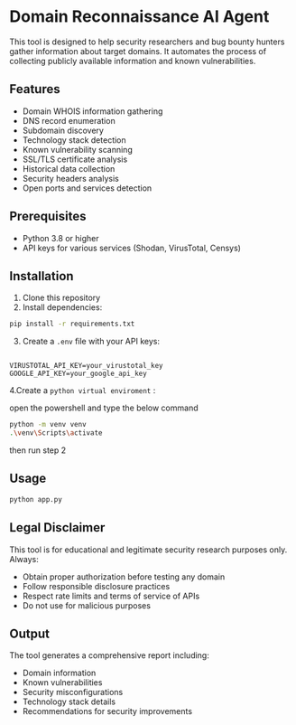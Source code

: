 # Domain Reconnaissance AI Agent

This tool is designed to help security researchers and bug bounty hunters gather information about target domains. It automates the process of collecting publicly available information and known vulnerabilities.

## Features

- Domain WHOIS information gathering
- DNS record enumeration
- Subdomain discovery
- Technology stack detection
- Known vulnerability scanning
- SSL/TLS certificate analysis
- Historical data collection
- Security headers analysis
- Open ports and services detection

## Prerequisites

- Python 3.8 or higher
- API keys for various services (Shodan, VirusTotal, Censys)

## Installation

1. Clone this repository
2. Install dependencies:
```bash
pip install -r requirements.txt
```
3. Create a `.env` file with your API keys:
```

VIRUSTOTAL_API_KEY=your_virustotal_key
GOOGLE_API_KEY=your_google_api_key
```

4.Create a `python virtual enviroment` :

open the powershell and type the below command
```bash
python -m venv venv
.\venv\Scripts\activate
```
then run step 2
## Usage

```bash
python app.py
```

## Legal Disclaimer

This tool is for educational and legitimate security research purposes only. Always:
- Obtain proper authorization before testing any domain
- Follow responsible disclosure practices
- Respect rate limits and terms of service of APIs
- Do not use for malicious purposes

## Output

The tool generates a comprehensive report including:
- Domain information
- Known vulnerabilities
- Security misconfigurations
- Technology stack details
- Recommendations for security improvements 
